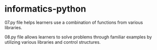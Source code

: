 # informatics-python

07.py file helps learners use a combination of functions from various libraries.

08.py file allows learners to solve problems through familiar examples by utilizing various libraries and control structures.
